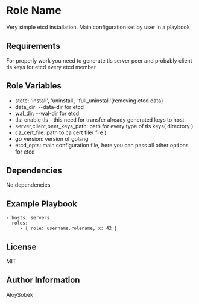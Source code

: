 Role Name
=========

Very simple etcd installation. Main configuration set by user in a playbook

Requirements
------------

For properly work you need to generate tls server peer and probably client tls keys for etcd every etcd member

Role Variables
--------------

- state: 'install', 'uninstall', 'full_uninstall'(removing etcd data)
- data_dir: --data-dir for etcd
- wal_dir: --wal-dir for etcd
- tls: enable tls - this need for transfer already generated keys to host
- server,client,peer_keys_path: path for every type of tls keys( directory )
- ca_cert_file: path to ca cert file( file )
- go_version: version of golang
- etcd_opts: main configuration file, here you can pass all other options for etcd

Dependencies
------------

No dependencies

Example Playbook
----------------

    - hosts: servers
      roles:
         - { role: username.rolename, x: 42 }

License
-------

MIT

Author Information
------------------

AloySobek
